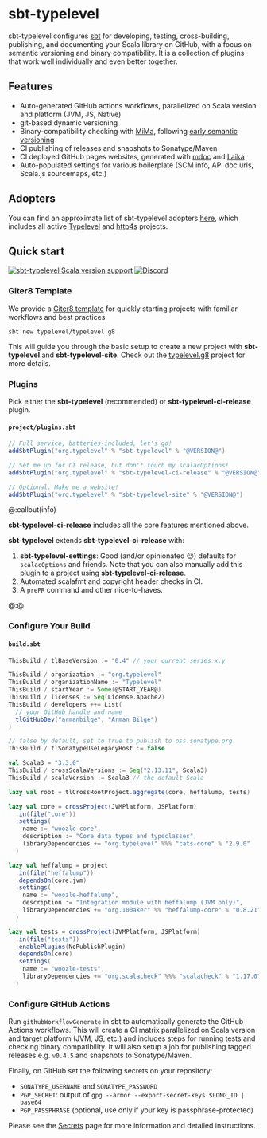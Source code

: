 # sbt-typelevel

sbt-typelevel configures [sbt](https://www.scala-sbt.org/) for developing, testing, cross-building, publishing, and documenting your Scala library on GitHub, with a focus on semantic versioning and binary compatibility. It is a collection of plugins that work well individually and even better together.

## Features

- Auto-generated GitHub actions workflows, parallelized on Scala version and platform (JVM, JS, Native)
- git-based dynamic versioning
- Binary-compatibility checking with [MiMa](https://github.com/lightbend/mima), following [early semantic versioning](https://www.scala-lang.org/blog/2021/02/16/preventing-version-conflicts-with-versionscheme.html#early-semver-and-sbt-version-policy)
- CI publishing of releases and snapshots to Sonatype/Maven
- CI deployed GitHub pages websites, generated with [mdoc](https://github.com/scalameta/mdoc/) and [Laika](https://github.com/typelevel/Laika)
- Auto-populated settings for various boilerplate (SCM info, API doc urls, Scala.js sourcemaps, etc.)

## Adopters

You can find an approximate list of sbt-typelevel adopters [here](https://github.com/typelevel/download-java/network/dependents), which includes all active [Typelevel](https://github.com/typelevel/) and [http4s](https://github.com/http4s/) projects.

## Quick start

[![sbt-typelevel Scala version support](https://index.scala-lang.org/typelevel/sbt-typelevel/sbt-typelevel/latest-by-scala-version.svg?targetType=Sbt)](https://index.scala-lang.org/typelevel/sbt-typelevel/sbt-typelevel)
[![Discord](https://img.shields.io/discord/632277896739946517.svg?label=&logo=discord&logoColor=ffffff&color=404244&labelColor=6A7EC2)](https://discord.gg/D7wY3aH7BQ)

### Giter8 Template

We provide a [Giter8 template](http://www.foundweekends.org/giter8/index.html) for quickly starting projects with familiar workflows and best practices.

```
sbt new typelevel/typelevel.g8
```

This will guide you through the basic setup to create a new project with **sbt-typelevel** and **sbt-typelevel-site**.
Check out the [typelevel.g8](https://github.com/typelevel/typelevel.g8) project for more details.


### Plugins

Pick either the **sbt-typelevel** (recommended) or **sbt-typelevel-ci-release** plugin.

#### `project/plugins.sbt`

```scala
// Full service, batteries-included, let's go!
addSbtPlugin("org.typelevel" % "sbt-typelevel" % "@VERSION@")

// Set me up for CI release, but don't touch my scalacOptions!
addSbtPlugin("org.typelevel" % "sbt-typelevel-ci-release" % "@VERSION@")

// Optional. Make me a website!
addSbtPlugin("org.typelevel" % "sbt-typelevel-site" % "@VERSION@")
```

@:callout(info)

**sbt-typelevel-ci-release** includes all the core features mentioned above.

**sbt-typelevel** extends **sbt-typelevel-ci-release** with:

1. **sbt-typelevel-settings**: Good (and/or opinionated 😉) defaults for `scalacOptions` and friends. Note that you can also manually add this plugin to a project using **sbt-typelevel-ci-release**.
2. Automated scalafmt and copyright header checks in CI.
3. A `prePR` command and other nice-to-haves.

@:@


### Configure Your Build

#### `build.sbt`

```scala
ThisBuild / tlBaseVersion := "0.4" // your current series x.y

ThisBuild / organization := "org.typelevel"
ThisBuild / organizationName := "Typelevel"
ThisBuild / startYear := Some(@START_YEAR@)
ThisBuild / licenses := Seq(License.Apache2)
ThisBuild / developers ++= List(
  // your GitHub handle and name
  tlGitHubDev("armanbilge", "Arman Bilge")
)

// false by default, set to true to publish to oss.sonatype.org
ThisBuild / tlSonatypeUseLegacyHost := false

val Scala3 = "3.3.0"
ThisBuild / crossScalaVersions := Seq("2.13.11", Scala3)
ThisBuild / scalaVersion := Scala3 // the default Scala

lazy val root = tlCrossRootProject.aggregate(core, heffalump, tests)

lazy val core = crossProject(JVMPlatform, JSPlatform)
  .in(file("core"))
  .settings(
    name := "woozle-core",
    description := "Core data types and typeclasses",
    libraryDependencies += "org.typelevel" %%% "cats-core" % "2.9.0"
  )

lazy val heffalump = project
  .in(file("heffalump"))
  .dependsOn(core.jvm)
  .settings(
    name := "woozle-heffalump",
    description := "Integration module with heffalump (JVM only)",
    libraryDependencies += "org.100aker" %% "heffalump-core" % "0.8.21"
  )

lazy val tests = crossProject(JVMPlatform, JSPlatform)
  .in(file("tests"))
  .enablePlugins(NoPublishPlugin)
  .dependsOn(core)
  .settings(
    name := "woozle-tests",
    libraryDependencies += "org.scalacheck" %%% "scalacheck" % "1.17.0" % Test
  )
```

### Configure GitHub Actions

Run `githubWorkflowGenerate` in sbt to automatically generate the GitHub Actions workflows.
This will create a CI matrix parallelized on Scala version and target platform (JVM, JS, etc.) and includes steps for running tests and checking binary compatibility.
It will also setup a job for publishing tagged releases e.g. `v0.4.5` and snapshots to Sonatype/Maven.

Finally, on GitHub set the following secrets on your repository:

- `SONATYPE_USERNAME` and `SONATYPE_PASSWORD`
- `PGP_SECRET`: output of `gpg --armor --export-secret-keys $LONG_ID | base64`
- `PGP_PASSPHRASE` (optional, use only if your key is passphrase-protected)

Please see the [Secrets](secrets.md) page for more information and detailed instructions.
